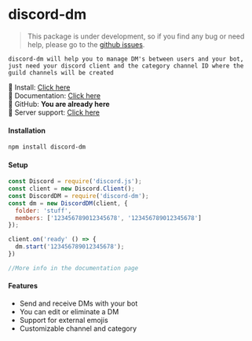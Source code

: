 # discord-dm

> This package is under development, so if you find any bug or need help, please go to the [github issues](https://github.com/leunamcrack/discord-dm/issues).<br>

`discord-dm will help you to manage DM's between users and your bot, just need your discord client and the category channel ID where the guild channels will be created`

🍏 Install: [Click here](https://www.npmjs.com/package/discord-dm)<br>
📕 Documentation: [Click here](https://leunamcrack.gitbook.io/discord-dm/)<br>
📁 GitHub: **You are already here**<br>
🎫 Server support: [Click here](https://dsc.gg/snakeeworld)<br>

#### Installation
```sh
npm install discord-dm
```

#### Setup
```js
const Discord = require('discord.js');
const client = new Discord.Client();
const DiscordDM = require('discord-dm');
const dm = new DiscordDM(client, {
  folder: 'stuff',
  members: ['123456789012345678', '123456789012345678']
});

client.on('ready' () => {
  dm.start('123456789012345678');
})

//More info in the documentation page
```

#### Features
- Send and receive DMs with your bot
- You can edit or eliminate a DM
- Support for external emojis
- Customizable channel and category
